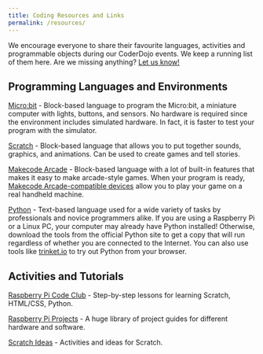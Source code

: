 ```yaml
---
title: Coding Resources and Links
permalink: /resources/
---
```


We encourage everyone to share their favourite languages, activities and programmable objects during 
our CoderDojo events. We keep a running list of them here. Are we missing anything? [Let us know!](mailto:info@camcoderdojo.com)

## Programming Languages and Environments

[Micro:bit](https://microbit.org/) - Block-based language to program the Micro:bit, a miniature computer with lights,
buttons, and sensors. No hardware is required since the environment includes simulated hardware. In fact, it is faster
to test your program with the simulator.

[Scratch](https://scratch.mit.edu/) - Block-based language that allows you to put together sounds, graphics, and animations. Can be used to create games and tell stories.

[Makecode Arcade](https://arcade.makecode.com/) - Block-based language with a lot of built-in features that makes it easy to make arcade-style games. When your program is ready, [Makecode Arcade-compatible devices](https://arcade.makecode.com/hardware) allow you to play your game on a real handheld machine.

[Python](https://www.python.org/) - Text-based language used for a wide variety of tasks by professionals
and novice programmers alike. If you are using a Raspberry Pi or a Linux PC, your computer may already have 
Python installed! Otherwise, download the tools from the official Python site to get a copy that will run regardless
of whether you are connected to the Internet. You can also use tools like [trinket.io](https://trinket.io/) to try out Python from your browser.

## Activities and Tutorials

[Raspberry Pi Code Club](https://projects.raspberrypi.org/en/codeclub) - Step-by-step lessons for learning Scratch, HTML/CSS, Python.

[Raspberry Pi Projects](https://projects.raspberrypi.org/en/projects) - A huge library of project guides for different
hardware and software.

[Scratch Ideas](https://scratch.mit.edu/ideas) - Activities and ideas for Scratch.
